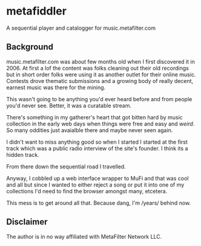 # metafiddler

A sequential player and catalogger for music.metafilter.com

## Background

music.metafilter.com was about few months old when I first discovered it in 2006.  At first a lof the content was folks cleaning out their old recordings but in short order folks were using it as another outlet for their online music.  Contests drove thematic submissions and a growing body of really decent, earnest music was there for the mining.

This wasn't going to be anything you'd ever heard before and from people you'd never see.  Better, it was a curatable stream.

There's something in my gatherer's heart that got bitten hard by music collection in the early web days when things were free and easy and _weird_.  So many oddities just avaialble there and maybe never seen again.

I didn't want to miss anything good so when I started I started at the first track which was a public radio interview of the site's founder.  I think its a hidden track.

From there down the sequential road I travelled.

Anyway, I cobbled up a web interface wrapper to MuFi and that was cool and all but since I wanted to either reject a song or put it into one of my collections I'd need to find the browser amongst many, etcetera.

This mess is to get around all that.  Because dang, I'm /years/ behind now.

## Disclaimer

The author is in no way affiliated with MetaFilter Network LLC.